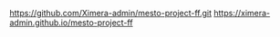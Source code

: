 https://github.com/Ximera-admin/mesto-project-ff.git
https://ximera-admin.github.io/mesto-project-ff